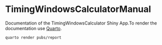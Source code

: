 # TimingWindowsCalculatorManual

Documentation of the TimingWindowsCalculator Shiny App.To render the documentation use [Quarto](https://quarto.org/).

```
quarto render pubs/report 
```